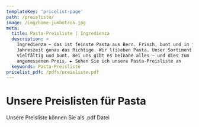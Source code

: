 ```yaml
---
templateKey: 'pricelist-page'
path: /preisliste/
image: /img/home-jumbotron.jpg
meta:
  title: Pasta-Preisliste | Ingredienza 
  description: >
    Ingredienza – das ist feinste Pasta aus Bern. Frisch, bunt und in jeder
    Jahreszeit genau das Richtige. Wir l(i)eben Pasta. Unser Sortiment ist
    vielfältig und bunt. Bei uns gibt es beinahe alles – und dies zum
    angemessenen Preis. ► Sehen Sie ich unsere Pasta-Preisliste an
  keywords: Pasta-Preisliste 
pricelist_pdf: /pdfs/preisliste.pdf  
---
```


# Unsere Preislisten für Pasta

Unsere Preisliste können Sie als .pdf Datei 

